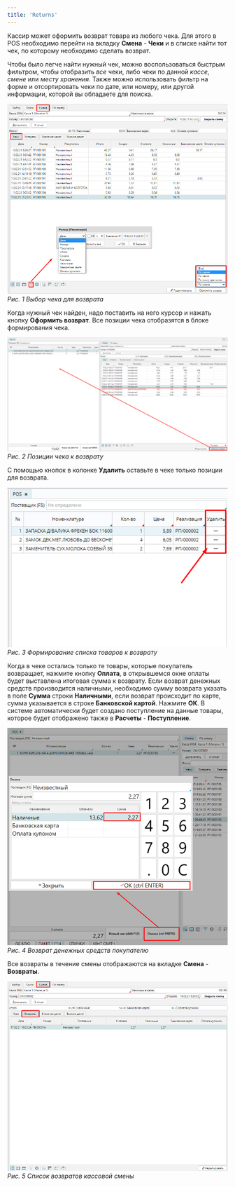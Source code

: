 ```yaml
---
title: 'Returns'
---
```


Кассир может оформить возврат товара из любого чека. Для этого в POS необходимо перейти на вкладку **Смена** - **Чеки** и в списке найти тот чек, по которому необходимо сделать возврат.

Чтобы было легче найти нужный чек, можно воспользоваться быстрым фильтром, чтобы отобразить *все* чеки, либо чеки по данной *кассе*, *смене* или *месту хранения*. Также можно использовать фильтр на форме и отсортировать чеки по дате, или номеру, или другой информации, которой вы обладаете для поиска.

![](images/Returnes_1.png) 
*Рис. 1 Выбор чека для возврата*

  

Когда нужный чек найден, надо поставить на него курсор и нажать кнопку **Оформить возврат**. Все позиции чека отобразятся в блоке формирования чека.

![](images/Returnes_2.png)  
*Рис. 2 Позиции чека к возврату*

  

С помощью кнопок в колонке **Удалить** оставьте в чеке только позиции для возврата.

![](images/Returnes_3.png)  
*Рис. 3 Формирование списка товаров к возврату*

  

Когда в чеке остались только те товары, которые покупатель возвращает, нажмите кнопку **Оплата**, в открывшемся окне оплаты будет выставлена итоговая сумма к возврату. Если возврат денежных средств производится наличными, необходимо сумму возврата указать в поле **Сумма** строки **Наличными**, если возврат происходит по карте, сумма указывается в строке **Банковской картой**. Нажмите **ОК**. В системе автоматически будет создано поступление на данные товары, которое будет отображено также в **Расчеты** - **Поступление**.

![](images/Returnes_4.png)  
*Рис. 4 Возврат денежных средств покупателю*

  

Все возвраты в течение смены отображаются на вкладке **Смена** - **Возвраты**.

![](images/Returnes_5.png)  
*Рис. 5 Список возвратов кассовой смены*

  

  


